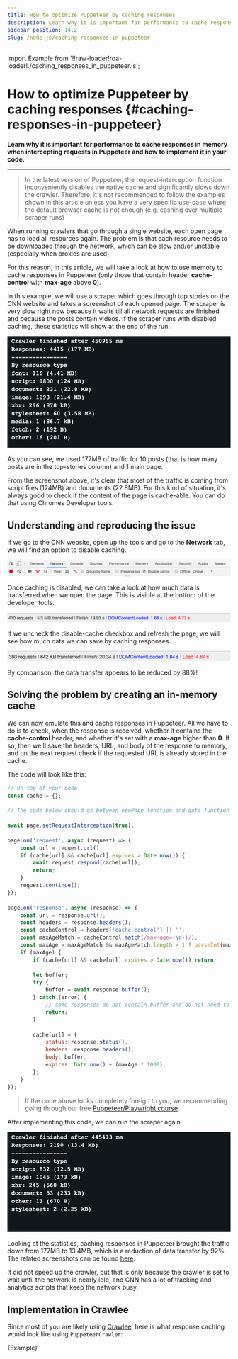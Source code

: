 ```yaml
---
title: How to optimize Puppeteer by caching responses
description: Learn why it is important for performance to cache responses in memory when intercepting requests in Puppeteer and how to implement it in your code.
sidebar_position: 14.2
slug: /node-js/caching-responses-in-puppeteer
---
```


import Example from '!!raw-loader!roa-loader!./caching_responses_in_puppeteer.js';

# How to optimize Puppeteer by caching responses {#caching-responses-in-puppeteer}

**Learn why it is important for performance to cache responses in memory when intercepting requests in Puppeteer and how to implement it in your code.**

---

> In the latest version of Puppeteer, the request-interception function inconveniently disables the native cache and significantly slows down the crawler. Therefore, it's not recommended to follow the examples shown in this article unless you have a very specific use-case where the default browser cache is not enough (e.g. cashing over multiple scraper runs)

When running crawlers that go through a single website, each open page has to load all resources again. The problem is that each resource needs to be downloaded through the network, which can be slow and/or unstable (especially when proxies are used).

For this reason, in this article, we will take a look at how to use memory to cache responses in Puppeteer (only those that contain header **cache-control** with **max-age** above **0**).

In this example, we will use a scraper which goes through top stories on the CNN website and takes a screenshot of each opened page. The scraper is very slow right now because it waits till all network requests are finished and because the posts contain videos. If the scraper runs with disabled caching, these statistics will show at the end of the run:

![Bad run stats](./images/bad-scraper-stats.png)

As you can see, we used 177MB of traffic for 10 posts (that is how many posts are in the top-stories column) and 1 main page.

From the screenshot above, it's clear that most of the traffic is coming from script files (124MB) and documents (22.8MB). For this kind of situation, it's always good to check if the content of the page is cache-able. You can do that using Chromes Developer tools.

## Understanding and reproducing the issue

If we go to the CNN website, open up the tools and go to the **Network** tab, we will find an option to disable caching.

![Disabling cache in the Network tab](./images/cnn-network-tab.png)

Once caching is disabled, we can take a look at how much data is transferred when we open the page. This is visible at the bottom of the developer tools.

![5.3MB of data transferred](./images/slow-no-cache.png)

If we uncheck the disable-cache checkbox and refresh the page, we will see how much data we can save by caching responses.

![642KB of data transferred](./images/fast-with-cache.png)

By comparison, the data transfer appears to be reduced by 88%!

## Solving the problem by creating an in-memory cache

We can now emulate this and cache responses in Puppeteer. All we have to do is to check, when the response is received, whether it contains the **cache-control** header, and whether it's set with a **max-age** higher than **0**. If so, then we'll save the headers, URL, and body of the response to memory, and on the next request check if the requested URL is already stored in the cache.

The code will look like this:

```js
// On top of your code
const cache = {};

// The code below should go between newPage function and goto function

await page.setRequestInterception(true);

page.on('request', async (request) => {
    const url = request.url();
    if (cache[url] && cache[url].expires > Date.now()) {
        await request.respond(cache[url]);
        return;
    }
    request.continue();
});

page.on('response', async (response) => {
    const url = response.url();
    const headers = response.headers();
    const cacheControl = headers['cache-control'] || '';
    const maxAgeMatch = cacheControl.match(/max-age=(\d+)/);
    const maxAge = maxAgeMatch && maxAgeMatch.length > 1 ? parseInt(maxAgeMatch[1], 10) : 0;
    if (maxAge) {
        if (cache[url] && cache[url].expires > Date.now()) return;

        let buffer;
        try {
            buffer = await response.buffer();
        } catch (error) {
            // some responses do not contain buffer and do not need to be catched
            return;
        }

        cache[url] = {
            status: response.status(),
            headers: response.headers(),
            body: buffer,
            expires: Date.now() + (maxAge * 1000),
        };
    }
});
```

> If the code above looks completely foreign to you, we recommending going through our free [Puppeteer/Playwright course](../../webscraping/puppeteer_playwright/index.md).

After implementing this code, we can run the scraper again.

![Good run results](./images/good-run-results.png)

Looking at the statistics, caching responses in Puppeteer brought the traffic down from 177MB to 13.4MB, which is a reduction of data transfer by 92%. The related screenshots can be found [here](https://my.apify.com/storage/key-value/iWQ3mQE2XsLA2eErL).

It did not speed up the crawler, but that is only because the crawler is set to wait until the network is nearly idle, and CNN has a lot of tracking and analytics scripts that keep the network busy.

## Implementation in Crawlee

Since most of you are likely using [Crawlee](https://crawlee.dev), here is what response caching would look like using `PuppeteerCrawler`:

<RunnableCodeBlock className="language-js" type="puppeteer">
    {Example}
</RunnableCodeBlock>

